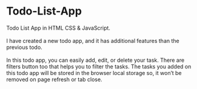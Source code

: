 # Todo-List-App
Todo List App in HTML CSS & JavaScript.
<br>
<br>
I have created a new todo app, and it has additional features than the previous todo.
<br>
<br>
In this todo app, you can easily add, edit, or delete your task. There are filters button too that helps you to filter the tasks. The tasks you added on this todo app will be stored in the browser local storage so, it won’t be removed on page refresh or tab close.
<br>
<br>

<br>
<br>
